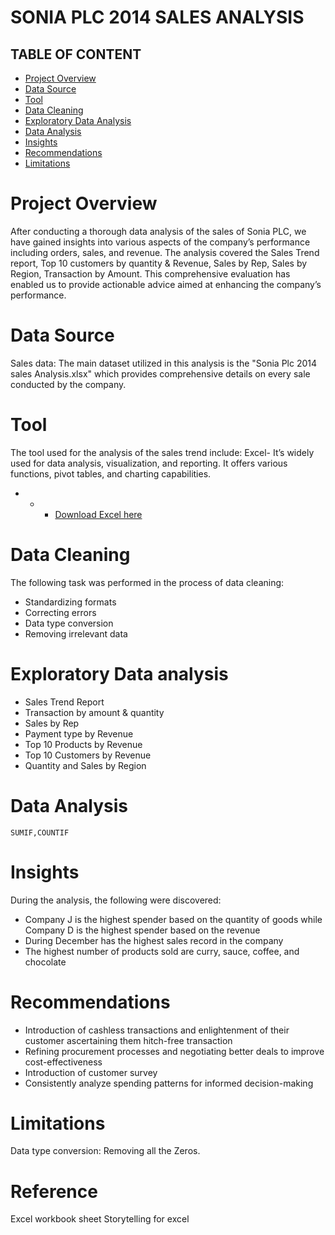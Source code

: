 # SONIA PLC 2014 SALES ANALYSIS

## TABLE OF CONTENT
- [Project Overview](project-overview)
- [Data Source](#data-source)
-  [Tool](tool)
- [Data Cleaning](data-cleaning)
- [Exploratory Data Analysis](exploratory-data-analysis)
- [Data Analysis](data-analysis)
- [Insights](Insights)
- [Recommendations](recommendations)
- [Limitations](limitations)

# Project Overview
After conducting a thorough data analysis of the sales of Sonia PLC, we have gained insights into various aspects of the company’s performance including orders, sales, and revenue. The analysis covered the Sales Trend report, Top 10 customers by quantity & Revenue, Sales by Rep, Sales by Region, Transaction by Amount. This comprehensive evaluation has enabled us to provide actionable advice aimed at enhancing the company’s performance.

# Data Source
Sales data: The main dataset utilized in this analysis is the "Sonia Plc 2014 sales Analysis.xlsx" which provides comprehensive details on every sale conducted by the company.

# Tool
The tool used for the analysis of the sales trend include:
Excel- It’s widely used for data analysis, visualization, and reporting. It offers various functions, pivot tables, and charting capabilities.
- - -  [Download Excel here](https://microsoft.com)

# Data Cleaning 
The following task was performed in the process of data cleaning:
-	Standardizing formats 
-	Correcting errors
-	Data type conversion
-	Removing irrelevant data

# Exploratory Data analysis
-	Sales Trend Report
-	Transaction by amount & quantity
-	Sales by Rep
-	Payment type by Revenue
-	Top 10 Products by Revenue
-	Top 10 Customers by Revenue
-	Quantity and Sales by Region

# Data Analysis
````Excel
SUMIF,COUNTIF
````
# Insights
During the analysis, the following were discovered:
- Company J is the highest spender based on the quantity of goods while Company D is the highest spender based on the revenue
-	During December has the highest sales record in the company
-	The highest number of products sold are curry, sauce, coffee, and chocolate

# Recommendations
- Introduction of cashless transactions and enlightenment of their customer ascertaining them hitch-free transaction
-	Refining procurement processes and negotiating better deals to improve cost-effectiveness
-	Introduction of customer survey
-	Consistently analyze spending patterns for informed decision-making

# Limitations
Data type conversion: Removing all the Zeros.

# Reference
Excel workbook sheet
Storytelling for excel 








